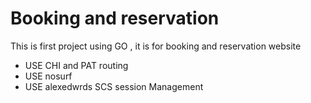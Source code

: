 # Booking and reservation

This is first project using GO , it is for booking and reservation website
- USE CHI and PAT routing
- USE nosurf
- USE alexedwrds SCS session Management
